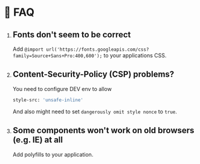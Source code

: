 # 🔮 FAQ

1. ## Fonts don't seem to be correct

   Add `@import url('https://fonts.googleapis.com/css?family=Source+Sans+Pro:400,600');` to your applications CSS.

2. ## Content-Security-Policy (CSP) problems?

   You need to configure DEV env to allow

   ```bash
   style-src: 'unsafe-inline'
   ```

   And also might need to set `dangerously omit style nonce` to `true`.

3. ## Some components won't work on old browsers (e.g. IE) at all

   Add polyfills to your application.
